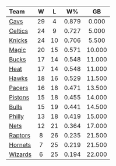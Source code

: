 | Team                            |  W  |  L  |  W%   |   GB   |
|:--------------------------------|:---:|:---:|:-----:|:------:|
| [Cavs](/r/clevelandcavs)        | 29  |  4  | 0.879 | 0.000  |
| [Celtics](/r/bostonceltics)     | 24  |  9  | 0.727 | 5.000  |
| [Knicks](/r/NYKnicks)           | 24  | 10  | 0.706 | 5.500  |
| [Magic](/r/OrlandoMagic)        | 20  | 15  | 0.571 | 10.000 |
| [Bucks](/r/MkeBucks)            | 17  | 14  | 0.548 | 11.000 |
| [Heat](/r/heat)                 | 17  | 14  | 0.548 | 11.000 |
| [Hawks](/r/AtlantaHawks)        | 18  | 16  | 0.529 | 11.500 |
| [Pacers](/r/pacers)             | 16  | 18  | 0.471 | 13.500 |
| [Pistons](/r/DetroitPistons)    | 15  | 18  | 0.455 | 14.000 |
| [Bulls](/r/chicagobulls)        | 15  | 19  | 0.441 | 14.500 |
| [Philly](/r/sixers)             | 13  | 18  | 0.419 | 15.000 |
| [Nets](/r/GoNets)               | 12  | 21  | 0.364 | 17.000 |
| [Raptors](/r/torontoraptors)    |  8  | 26  | 0.235 | 21.500 |
| [Hornets](/r/CharlotteHornets)  |  7  | 25  | 0.219 | 21.500 |
| [Wizards](/r/washingtonwizards) |  6  | 25  | 0.194 | 22.000 |